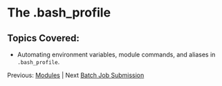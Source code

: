 # The .bash_profile

## Topics Covered:

 * Automating environment variables, module commands, and aliases in `.bash_profile`.


Previous: [Modules](intro_to_hpc_03.md) | Next [Batch Job Submission](intro_to_hpc_05.md)


